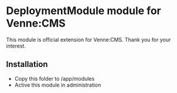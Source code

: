 DeploymentModule module for Venne:CMS
=====================================

This module is official extension for Venne:CMS. Thank you for your interest.

Installation
------------

- Copy this folder to /app/modules
- Active this module in administration
